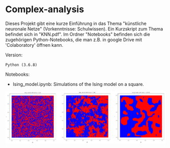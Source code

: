 # Complex-analysis

Dieses Projekt gibt eine kurze Einführung in das Thema "künstliche neuronale Netze" (Vorkenntnisse: Schulwissen).
Ein Kurzskript zum Thema befindet sich in "KNN.pdf". Im Ordner "Notebooks" befinden sich die zugehörigen Python-Notebooks, die man z.B. in google Drive mit 'Colaboratory' öffnen kann.

Version:
```
Python (3.6.8)
```


Notebooks: 

- Ising_model.ipynb: Simulations of the Ising model on a square.

<img src = "./Pictures/ising.png" width=800>





